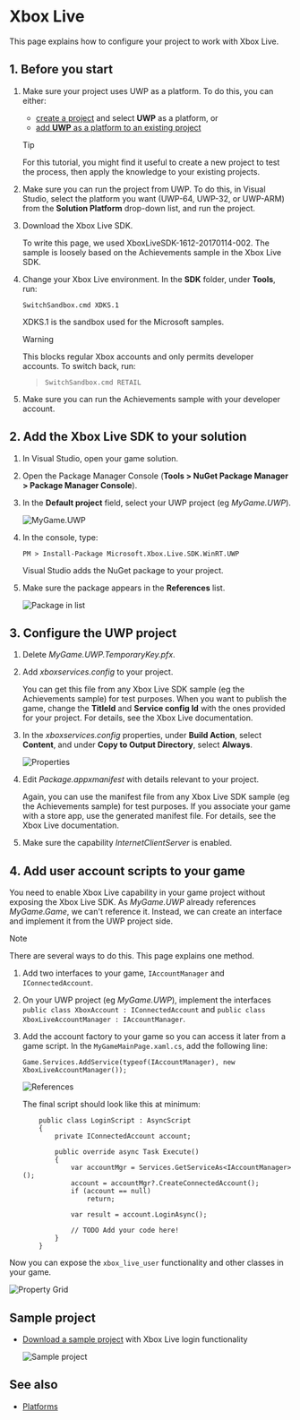 # Xbox Live

This page explains how to configure your project to work with Xbox Live.

## 1. Before you start

1. Make sure your project uses UWP as a platform. To do this, you can either:

    * [create a project](../../get-started/create-a-project.md) and select **UWP** as a platform, or
    * [add **UWP** as a platform to an existing project](../add-or-remove-a-platform.md)

    >[!Tip]
    >For this tutorial, you might find it useful to create a new project to test the process, then apply the knowledge to your existing projects.

2. Make sure you can run the project from UWP. To do this, in Visual Studio, select the platform you want (UWP-64, UWP-32, or UWP-ARM) from the **Solution Platform** drop-down list, and run the project.

3. Download the Xbox Live SDK.
    
    To write this page, we used XboxLiveSDK-1612-20170114-002. The sample is loosely based on the Achievements sample in the Xbox Live SDK.

4. Change your Xbox Live environment. In the **SDK** folder, under **Tools**, run:

    ```
    SwitchSandbox.cmd XDKS.1
    ```

    XDKS.1 is the sandbox used for the Microsoft samples.

    >[!Warning] 
    >This blocks regular Xbox accounts and only permits developer accounts. To switch back, run: 
    
    >```
    >SwitchSandbox.cmd RETAIL
    >```
    
5. Make sure you can run the Achievements sample with your developer account.

## 2. Add the Xbox Live SDK to your solution

1. In Visual Studio, open your game solution.

2. Open the Package Manager Console (**Tools > NuGet Package Manager > Package Manager Console**).

3. In the **Default project** field, select your UWP project (eg *MyGame.UWP*).

	![MyGame.UWP](media/xboxlive01.png)

4. In the console, type:

    ```
    PM > Install-Package Microsoft.Xbox.Live.SDK.WinRT.UWP
    ```

    Visual Studio adds the NuGet package to your project. 

5. Make sure the package appears in the **References** list.

	![Package in list](media/xboxlive02.png)

## 3. Configure the UWP project

1. Delete *MyGame.UWP.TemporaryKey.pfx*.

2. Add *xboxservices.config* to your project.
   
    You can get this file from any Xbox Live SDK sample (eg the Achievements sample) for test purposes. When you want to publish the game, change the **TitleId** and **Service config Id** with the ones provided for your project. For details, see the Xbox Live documentation.

3. In the *xboxservices.config* properties, under **Build Action**, select **Content**, and under **Copy to Output Directory**, select **Always**.

	![Properties](media/xboxlive03.png)

4. Edit *Package.appxmanifest* with details relevant to your project.

    Again, you can use the manifest file from any Xbox Live SDK sample (eg the Achievements sample) for test purposes. If you associate your game with a store app, use the generated manifest file. For details, see the Xbox Live documentation.

5. Make sure the capability *InternetClientServer* is enabled.

## 4. Add user account scripts to your game

You need to enable Xbox Live capability in your game project without exposing the Xbox Live SDK. As *MyGame.UWP* already references *MyGame.Game*, we can't reference it. Instead, we can create an interface and implement it from the UWP project side.

>[!Note]
>There are several ways to do this. This page explains one method.

1. Add two interfaces to your game, `IAccountManager` and `IConnectedAccount`. 

2. On your UWP project (eg *MyGame.UWP*), implement the interfaces `public class XboxAccount : IConnectedAccount` and `public class XboxLiveAccountManager : IAccountManager`. 

3. Add the account factory to your game so you can access it later from a game script. In the `MyGameMainPage.xaml.cs`, add the following line:

    ```
    Game.Services.AddService(typeof(IAccountManager), new XboxLiveAccountManager());
    ```

    ![References](media/xboxlive04.png)

    The final script should look like this at minimum:

    ```
        public class LoginScript : AsyncScript
        {
            private IConnectedAccount account;

            public override async Task Execute()
            {
                var accountMgr = Services.GetServiceAs<IAccountManager>();
                account = accountMgr?.CreateConnectedAccount();
			    if (account == null)
				    return;

                var result = account.LoginAsync();
			
	    		// TODO Add your code here!
            }
        }
    ```

Now you can expose the `xbox_live_user` functionality and other classes in your game.

![Property Grid](media/xboxlive05.png)

## Sample project

* [Download a sample project](media/XboxLiveSample.zip) with Xbox Live login functionality 

    ![Sample project](media/xboxlive08.png)

## See also

* [Platforms](../index.md)